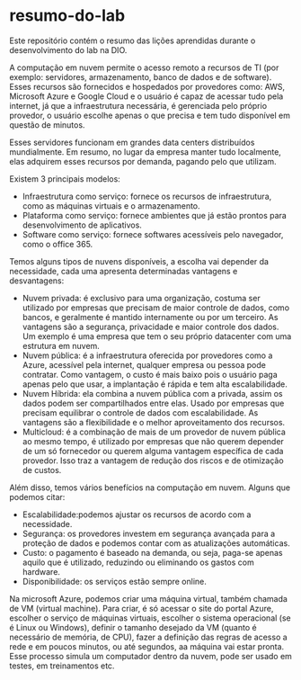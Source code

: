 # resumo-do-lab
Este repositório contém o resumo das lições aprendidas durante o desenvolvimento do lab na DIO.

A computação em nuvem permite o acesso remoto a recursos de TI (por exemplo: servidores, armazenamento, banco de dados e de software). Esses recursos são fornecidos e hospedados por provedores como: AWS, Microsoft Azure e Google Cloud e o usuário é capaz de acessar tudo pela internet, já que a infraestrutura necessária, é gerenciada pelo próprio provedor, o usuário escolhe apenas o que precisa e tem tudo disponível em questão de minutos.

Esses servidores funcionam em grandes data centers distribuídos mundialmente. Em resumo, no lugar da empresa manter tudo localmente, elas adquirem esses recursos por demanda, pagando pelo que utilizam.

Existem 3 principais modelos:
- Infraestrutura como serviço: fornece os recursos de infraestrutura, como as máquinas virtuais e o armazenamento.
- Plataforma como serviço: fornece ambientes que já estão prontos para desenvolvimento de aplicativos.
- Software como serviço: fornece softwares acessíveis pelo navegador, como o office 365.

Temos alguns tipos de nuvens disponíveis, a escolha vai depender da necessidade, cada uma apresenta determinadas vantagens e desvantagens:

- Nuvem privada: é exclusivo para uma organização, costuma ser utilizado por empresas que precisam de maior controle de dados, como bancos, e geralmente é mantido internamente ou por um terceiro. As vantagens são a segurança, privacidade e maior controle dos dados. Um exemplo é uma empresa que tem o seu próprio datacenter com uma estrutura em nuvem.
- Nuvem pública: é a infraestrutura oferecida por provedores como a Azure, acessível pela internet, qualquer empresa ou pessoa pode contratar. Como vantagem, o custo é mais baixo pois o usuário paga apenas pelo que usar, a implantação é rápida e tem alta escalabilidade. 
- Nuvem Híbrida: ela combina a nuvem pública com a privada, assim os dados podem ser compartilhados entre elas. Usado por empresas que precisam equilibrar o controle de dados com escalabilidade. As vantagens são a flexibilidade e o melhor aproveitamento dos recursos.
- Multicloud: é a combinação de mais de um provedor de nuvem pública ao mesmo tempo, é utilizado por empresas que não querem depender de um só fornecedor ou querem alguma vantagem específica de cada provedor. Isso traz a vantagem de redução dos riscos e de otimização de custos.

Além disso, temos vários benefícios na computação em nuvem. Alguns que podemos citar:
- Escalabilidade:podemos ajustar os recursos de acordo com a necessidade.
- Segurança: os provedores investem em segurança avançada para a proteção de dados e podemos contar com as atualizações automáticas.
- Custo: o pagamento é baseado na demanda, ou seja, paga-se apenas aquilo que é utilizado, reduzindo ou eliminando os gastos com hardware.
- Disponibilidade: os serviços estão sempre online.

Na microsoft Azure, podemos criar uma máquina virtual, também chamada de VM (virtual machine). Para criar, é só acessar o site do portal Azure, escolher o serviço de máquinas virtuais, escolher o sistema operacional (se é Linux ou Windows), definir o tamanho desejado da VM (quanto é necessário de memória, de CPU), fazer a definição das regras de acesso a rede e em poucos minutos, ou até segundos, aa máquina vai estar pronta. Esse processo simula um computador dentro da nuvem, pode ser usado em testes, em treinamentos etc.
